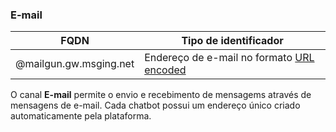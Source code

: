 ### E-mail
| FQDN                     | Tipo de identificador                                         | 
|--------------------------|---------------------------------------------------------------|
| @mailgun.gw.msging.net   | Endereço de e-mail no formato [URL encoded](http://www.w3schools.com/tags/ref_urlencode.asp) |

O canal **E-mail** permite o envio e recebimento de mensagems através de mensagens de e-mail. Cada chatbot possui um endereço único criado automaticamente pela plataforma.
